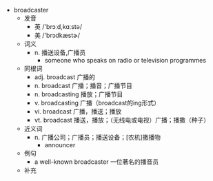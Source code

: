 - broadcaster
  - 发音
    - 英 /'brɔːd,kɑːstə/
    - 美 /'brɔdkæstɚ/
  - 词义
    - n. 播送设备,广播员
      - someone who speaks on radio or television programmes
  - 同根词
    - adj. broadcast 广播的
    - n. broadcast 广播；播音；广播节目
    - n. broadcasting 播放；广播节目
    - v. broadcasting 广播（broadcast的ing形式）
    - vi. broadcast 广播，播送；播放
    - vt. broadcast 播送，播放；（无线电或电视）广播；播撒（种子）
  - 近义词
    - n. 广播公司；广播员；播送设备；[农机]撒播物
      - announcer
  - 例句
    - a well-known broadcaster 一位著名的播音员
  - 补充
